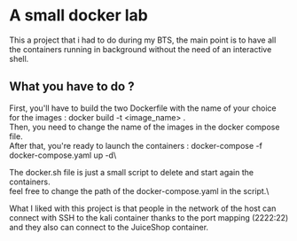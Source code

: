# A small docker lab

This a project that i had to do during my BTS, the main point is to have all the containers running in background without the need of an interactive shell.

## What you have to do ? 

First, you'll have to build the two Dockerfile with the name of your choice for the images : docker build -t <image_name> .\
Then, you need to change the name of the images in the docker compose file.\
After that, you're ready to launch the containers : docker-compose -f docker-compose.yaml up -d\

The docker.sh file is just a small script to delete and start again the containers.\
feel free to change the path of the docker-compose.yaml in the script.\

What I liked with this project is that people in the network of the host can connect with SSH to the kali container thanks to the port mapping (2222:22) and they also can connect to the JuiceShop container.
